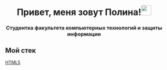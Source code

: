 <h1 align="center">Привет, меня зовут Полина!<img src="https://github.com/blackcater/blackcater/raw/main/images/Hi.gif" height="32"/></h1>
<h3 align="center">Студентка факультета компьютерных технологий и защиты информации</h3>

<h2>Мой стек</h2>

[HTML5](https://img.shields.io/badge/html5-%23E34F26.svg?style=for-the-badge&logo=html5&logoColor=white)